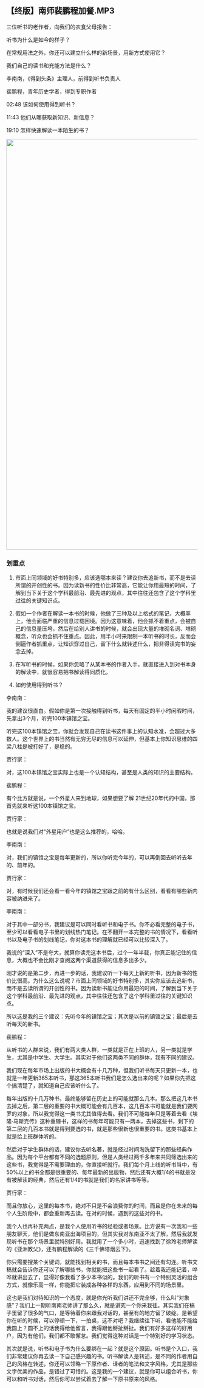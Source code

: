 ## 【终版】南师裴鹏程加餐.MP3



三位听书的老作者，向我们的衣食父母报告：

听书为什么是如今的样子？

在常规用法之外，你还可以建立什么样的新场景，用新方式使用它？

我们自己的读书和充能方法是什么？



李南南，《得到头条》主理人，前得到听书负责人

裴鹏程，青年历史学者，得到专职作者



02:48 该如何使用得到听书？

11:43 他们从哪获取新知识、新信息？

19:10 怎样快速解读一本陌生的书？



<img  src="https://piccdn2.umiwi.com/uploader/image/ddarticle/2024081316/1850633307918768456/081316.png" width="1080"/>

### 划重点

 1. 市面上同领域的好书特别多，应该选哪本来读？建议你去追新书，而不是去读所谓的开创性的书。因为读新书的性价比非常高，它能让你用最短的时间，了解到当下关于这个学科最前沿、最先进的观点，其中往往还包含了这个学科里过往的关键知识点。

 2. 假如一个作者在解读一本书的时候，他做了三种及以上格式的笔记，大概率上，他会面临严重的信息过载困境。因为这意味着，他会抓不着重点，会被自己的信息量压垮，然后在给别人讲书的时候，就会出现大量的堆砌名词、堆砌概念，听众也会抓不住重点。因此，用半小时来限制一本听书的时长，反而会倒逼作者抓重点，让知识穿过自己，留下什么就转述什么，把非得读完书的妄念去掉。

 3. 在写听书的时候，如果你忽略了从某本书的作者入手，就直接进入到对书本身的解读中，就很容易把书解读得同质化。



1. 如何使用得到听书？

李南南：

我的建议很直白。假如你是第一次接触得到听书，每天有固定的半小时闲暇时间，先拿出3个月，听完100本镇馆之宝。

听完这100本镇馆之宝，你就会发现自己在读书这件事上的认知水准，会超过大多数人。这个世界上的书当然有无穷无尽的信息可以延伸，但基本上你知识思维的四梁八柱是被打好了，是稳的。

贾行家：

对，这100本镇馆之宝实际上也是一个认知结构，甚至是人类的知识的主要结构。

裴鹏程：

有个比方就是说，一个外星人来到地球，如果想要了解 21世纪20年代的中国，那首先就来听这100本镇馆之宝。

贾行家：

也就是说我们对“外星用户”也是这么推荐的，哈哈。

李南南：

对，我们的镇馆之宝是每年更新的，所以你听完今年的，可以再倒回去听听去年的、前年的。

贾行家：

对，有时候我们还会看一看今年的镇馆之宝跟之前的有什么区别，看看有哪些新内容被纳进来了。

李南南：

对于其中一部分书，我建议是可以同时看听书和电子书。你不必看完整的电子书，至少可以看看电子书里的划线热门笔记。在不翻开一本完整的书的情况下，看看听书以及电子书的划线笔记，你对这本书的理解就已经可以比较深入了。

我说的“深入”不是夸大，就算你读完这本书后，过个一年半载，你真正能记住的信息，大概也不会比刚才查阅这两个渠道获得的信息多出多少。

刚才说的是第二步，再进一步的话，我建议听一下每天上新的听书，因为新书的性价比很高。为什么这么说呢？市面上同领域的好书特别多，其实你应该去追新书，而不是去读所谓的开创性的书。因为读新书能让你用最短的时间，了解到当下关于这个学科最前沿、最先进的观点，其中往往还包含了这个学科里过往的关键知识点。

所以这是我的三个建议：先听今年的镇馆之宝；其次是以前的镇馆之宝；最后是去听每天的新书。

裴鹏程：

从听书的人群来说，我们有两大类人群，一类就是正在上班的人，另一类就是学生，尤其是中学生、大学生。其实对于他们这两类不同的群体，我有不同的建议。

我们现在每年市场上出版的书大概会有十几万种，但我们听书每天只更新一本，也就是一年更新365本听书，那这365本听书我们是怎么选出来的呢？如果你先把这个搞清楚了，就知道自己应该听什么了。

每年出版的十几万种书，最终能够留在历史上的可能就那么几本。那么把这几本书去掉之后，第二层的重要的书大概可能会有几百本，这几百本书可能就是我们要网罗的对象，所以我觉得这一类书尤其值得去看。我们不可能每年只是等着去看《埃隆·马斯克传》这种重磅书，这样的书每年可能只有一两本，去掉这些书，剩下的第二层的几百本书就是得到要选的书，就是那些很新也很重要的书。这类书基本上就是给上班群体听的。

然后对于学生群体的话，建议你去听名著，就是经过时间淘洗留下的那些经典作品。因为每个平台都有不同的选题原则，但是人类经过两千多年来共同筛选出来的这些书，我觉得是不需要理由的，你直接听就行。我们每个月上线的听书当中，有50%以上的书全都是很重要的、每年最新的出版物，然后还有大概1/4的书就是没有被解读的经典，然后还有1/4的书就是我们的名家讲书等等。

贾行家：

而且你放心，这里的每本书，绝对不只是不会浪费你的时间，而且是你在未来的每个人生阶段中，都会重新再去读。在对的时候，遇到的这些对的书。

我个人也再补充两点，是我个人使用听书的经验或者场景。比方说有一次我和一些朋友聊天，他们是做东南亚出海项目的，但其实我对东南亚不太了解，然后我就发现听书在那个场景里就特别好用。我就用了一个多小时，迅速找到了徐玲老师解读的《亚洲教父》，还有鹏程解读的《三千佛塔烟云下》。

你只需要搜某个关键词，就能找到相关的书，而且每本书书之间还有勾连。听书文稿就会告诉你还可以了解哪些书，你就能把这些书一起看了。趁着我还能记着，哗哗就讲出去了，显得好像我看了多少本书似的。我们的听书有一个特别灵活的组合方式，就像乐高一样，你能把它装成各种各样的东西，应用到不同的场景里。

这也是我们对待知识的一个态度，就是你光听我们讲还不完全够，什么叫“对象感”？我们上一期听南南老师讲了那么久，就是讲究一个你来我往。其实我们在稿子里留了很多的气口，是等待着你来跟我对话的，甚至有的地方留了破绽。是希望你在听的时候，可以停顿一下，一拍桌，这不对吧？我继续往下听，看他能不能给我圆上？圆不上的话我得给他留言，我得跟他掰扯掰扯。我们有好多这样的好用户，因为有他们，我们都不敢懈怠。我们觉得这种对话是一个特别好的学习状态。

其次就是说，听书和电子书为什么要绑在一起？就是这个原因。听书是个入口，我们非常建议你再去读一下自己感兴趣的书。听书解读人是转述，是不同的作者用自己的风格在转述，你还可以领略一下原作者、译者的笔法和文字风格，尤其是那些文字优美的作品，是错过了可惜的。这是我的一个建议，就是你可以组合听书，你可以和听书对话，然后你可以尝试着去了解一下原书原来的风格。

